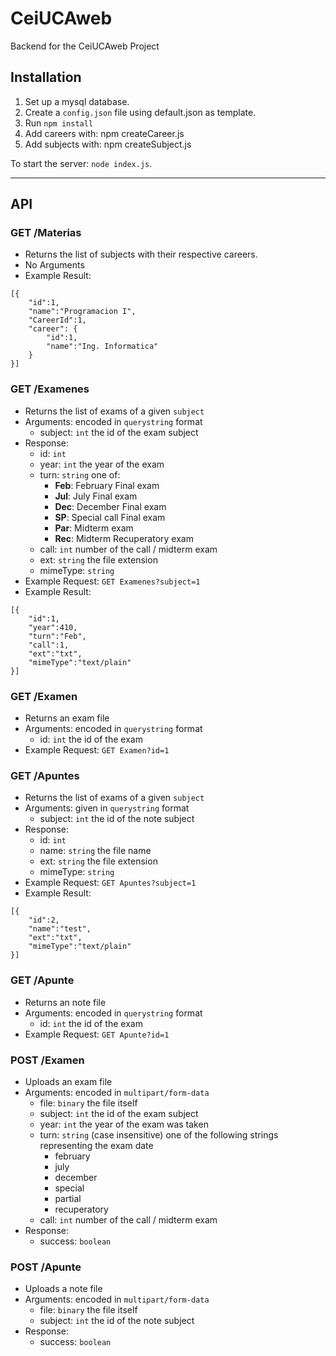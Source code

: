 # CeiUCAweb

Backend for the CeiUCAweb Project

## Installation

1. Set up a mysql database.
2. Create a `config.json` file using default.json as template.
3. Run `npm install`
4. Add careers with: npm createCareer.js <career name>
5. Add subjects with: npm createSubject.js <career id> <subject name>

To start the server: `node index.js`.

---

## API

### GET /Materias
- Returns the list of subjects with their respective careers.
- No Arguments
- Example Result:
```
[{
    "id":1,
    "name":"Programacion I",
    "CareerId":1,
    "career": {
        "id":1,
        "name":"Ing. Informatica"
    }
}]
```

### GET /Examenes
- Returns the list of exams of a given `subject`
- Arguments: encoded in `querystring` format
    - subject: `int` the id of the exam subject
- Response:
    - id: `int`
    - year: `int` the year of the exam
    - turn: `string` one of:
        - **Feb**: February Final exam
        - **Jul**: July Final exam
        - **Dec**: December Final exam
        - **SP**: Special call Final exam
        - **Par**: Midterm exam
        - **Rec**: Midterm Recuperatory exam
    - call: `int` number of the call / midterm exam
    - ext: `string` the file extension
    - mimeType: `string`
- Example Request: `GET Examenes?subject=1`
- Example Result:
```
[{
    "id":1,
    "year":410,
    "turn":"Feb",
    "call":1,
    "ext":"txt",
    "mimeType":"text/plain"
}]
```

### GET /Examen
- Returns an exam file
- Arguments: encoded in `querystring` format
    - id: `int` the id of the exam
- Example Request: `GET Examen?id=1`

### GET /Apuntes
- Returns the list of exams of a given `subject`
- Arguments: given in `querystring` format
    - subject: `int` the id of the note subject
- Response:
    - id: `int`
    - name: `string` the file name
    - ext: `string` the file extension
    - mimeType: `string`
- Example Request: `GET Apuntes?subject=1`
- Example Result:
```
[{
    "id":2,
    "name":"test",
    "ext":"txt",
    "mimeType":"text/plain"
}]
```

### GET /Apunte
- Returns an note file
- Arguments: encoded in `querystring` format
    - id: `int` the id of the exam
- Example Request: `GET Apunte?id=1`

### POST /Examen
- Uploads an exam file
- Arguments: encoded in `multipart/form-data`
    - file: `binary` the file itself
    - subject: `int` the id of the exam subject
    - year: `int` the year of the exam was taken
    - turn: `string` (case insensitive)
      one of the following strings representing the exam date
        - february
        - july
        - december
        - special
        - partial
        - recuperatory
    - call: `int` number of the call / midterm exam
- Response:
    - success: `boolean`

### POST /Apunte
- Uploads a note file
- Arguments: encoded in `multipart/form-data`
    - file: `binary` the file itself
    - subject: `int` the id of the note subject
- Response:
    - success: `boolean`


